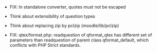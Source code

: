 - FIX: In standalone converter, quotes must not be escaped
- Think about extensibility of question types
- Think about replacing zip by pclzip (moodle/lib/pclzip)

- FIX: qtex/format.php:
    readquestion of qformat_qtex has different set of parameters than
    readquestion of parent class qformat_default, which conflicts with
    PHP Strict standards. 